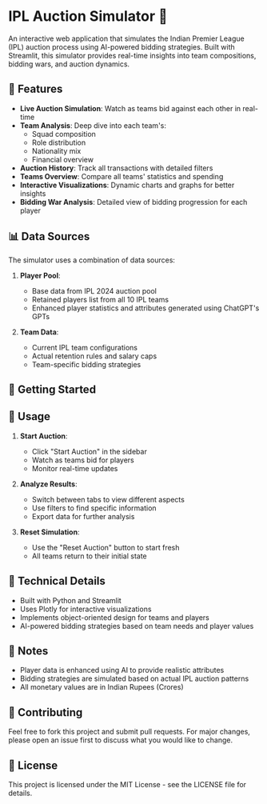 # IPL Auction Simulator 🏏

An interactive web application that simulates the Indian Premier League (IPL) auction process using AI-powered bidding strategies. Built with Streamlit, this simulator provides real-time insights into team compositions, bidding wars, and auction dynamics.

## 🌟 Features

- **Live Auction Simulation**: Watch as teams bid against each other in real-time
- **Team Analysis**: Deep dive into each team's:
  - Squad composition
  - Role distribution
  - Nationality mix
  - Financial overview
- **Auction History**: Track all transactions with detailed filters
- **Teams Overview**: Compare all teams' statistics and spending
- **Interactive Visualizations**: Dynamic charts and graphs for better insights
- **Bidding War Analysis**: Detailed view of bidding progression for each player

## 📊 Data Sources

The simulator uses a combination of data sources:

1. **Player Pool**: 
   - Base data from IPL 2024 auction pool
   - Retained players list from all 10 IPL teams
   - Enhanced player statistics and attributes generated using ChatGPT's GPTs

2. **Team Data**:
   - Current IPL team configurations
   - Actual retention rules and salary caps
   - Team-specific bidding strategies

## 🚀 Getting Started

## 📱 Usage

1. **Start Auction**:
   - Click "Start Auction" in the sidebar
   - Watch as teams bid for players
   - Monitor real-time updates

2. **Analyze Results**:
   - Switch between tabs to view different aspects
   - Use filters to find specific information
   - Export data for further analysis

3. **Reset Simulation**:
   - Use the "Reset Auction" button to start fresh
   - All teams return to their initial state

## 🔧 Technical Details

- Built with Python and Streamlit
- Uses Plotly for interactive visualizations
- Implements object-oriented design for teams and players
- AI-powered bidding strategies based on team needs and player values

## 📝 Notes

- Player data is enhanced using AI to provide realistic attributes
- Bidding strategies are simulated based on actual IPL auction patterns
- All monetary values are in Indian Rupees (Crores)

## 🤝 Contributing

Feel free to fork this project and submit pull requests. For major changes, please open an issue first to discuss what you would like to change.

## 📄 License

This project is licensed under the MIT License - see the LICENSE file for details.
